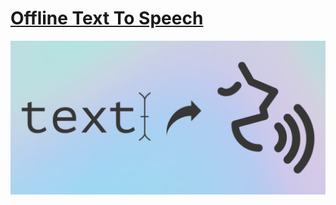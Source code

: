 # [Offline Text To Speech](https://virejdasani.github.io/OfflineTextToSpeech/)
![](https://raw.githubusercontent.com/virejdasani/OfflineTextToSpeech/main/assets/bannerBG.png)
